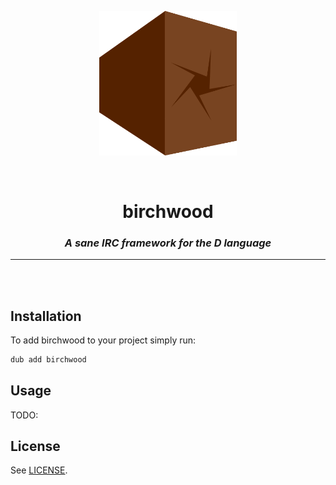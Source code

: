 <p align="center">
<img src="logo.png" width=220>
</p>

<br>

<h1 align="center">birchwood</h1>

<h3 align="center"><i><b>A sane IRC framework for the D language</i></b></h3>

---

<br>
<br>

## Installation

To add birchwood to your project simply run:

```bash
dub add birchwood
```

## Usage

TODO:

## License

See [LICENSE](LICENSE).
